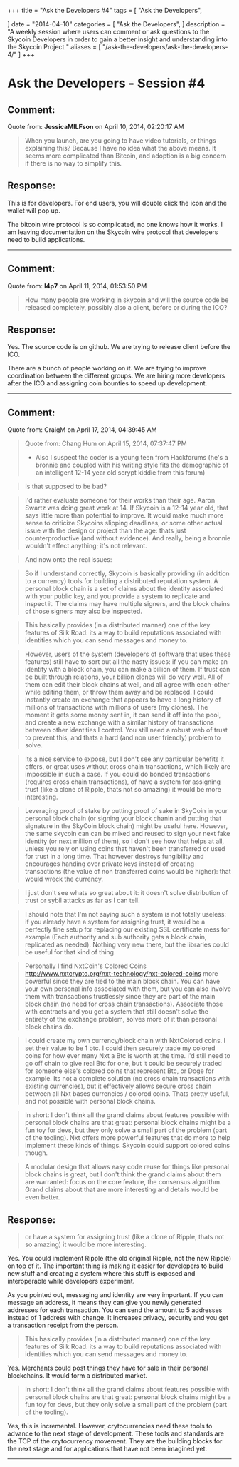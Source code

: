 +++
title = "Ask the Developers #4"
tags = [
    "Ask the Developers",

]
date = "2014-04-10"
categories = [
    "Ask the Developers",
]
description = "A weekly session where users can comment or ask questions to the Skycoin Developers in order to gain a better insight and understanding into the Skycoin Project "
aliases = [
	"/ask-the-developers/ask-the-developers-4/"
]
+++

# Ask the Developers - Session #4

## Comment:
Quote from: **JessicaMILFson** on April 10, 2014, 02:20:17 AM
>When you launch, are you going to have video tutorials, or things explaining this? Because I have no idea what the above means. It seems more complicated than Bitcoin, and adoption is a big concern if there is no way to simplify this.

## Response:

This is for developers.  For end users, you will double click the icon and the wallet will pop up.

The bitcoin wire protocol is so complicated, no one knows how it works. I am leaving documentation on the Skycoin wire protocol that developers need to build applications.

___

## Comment:

Quote from: **l4p7** on April 11, 2014, 01:53:50 PM
>How many people are working in skycoin and will the source code be released completely, possibly also a client, before or during the ICO?

## Response:

Yes. The source code is on github.  We are trying to release client before the ICO.

There are a bunch of people working on it. We are trying to improve coordination between the different groups. We are hiring more developers after the ICO and assigning coin bounties to speed up development.

---

## Comment:

Quote from: CraigM on April 17, 2014, 04:39:45 AM
>Quote from: Chang Hum on April 15, 2014, 07:37:47 PM
>- Also I suspect the coder is a young teen from Hackforums (he's a bronnie and coupled with his writing style fits the demographic of an intelligent 12-14 year old scrypt kiddie from this forum)

>Is that supposed to be bad?

>I'd rather evaluate someone for their works than their age. Aaron Swartz was doing great work at 14. If Skycoin is a 12-14 year old, that says little more than potential to improve. It would make much more sense to criticize Skycoins slipping deadlines, or some other actual issue with the design or project than the age: thats just counterproductive (and without evidence). And really, being a bronnie wouldn't effect anything; it's not relevant.

>And now onto the real issues:

>So if I understand correctly, Skycoin is basically providing (in addition to a currency) tools for building a distributed reputation system. A personal block chain is a set of claims about the identity associated with your public key, and you provide a system to replicate and inspect it. The claims may have multiple signers, and the block chains of those signers may also be inspected.

>This basically provides (in a distributed manner) one of the key features of Silk Road: its a way to build reputations associated with identities which you can send messages and money to.

>However, users of the system (developers of software that uses these features) still have to sort out all the nasty issues: if you can make an identity with a block chain, you can make a billion of them. If trust can be built through relations, your billion clones will do very well. All of them can edit their block chains at well, and all agree with each-other while editing them, or throw them away and be replaced. I could instantly create an exchange that appears to have a long history of millions of transactions with millions of users (my clones). The moment it gets some money sent in, it can send it off into the pool, and create a new exchange with a similar history of transactions between other identities I control. You still need a robust web of trust to prevent this, and thats a hard (and non user friendly) problem to solve.

>Its a nice service to expose, but I don't see any particular benefits it offers, or great uses without cross chain transactions, which likely are impossible in such a case. If you could do bonded transactions (requires cross chain transactions), of have a system for assigning trust (like a clone of Ripple, thats not so amazing) it would be more interesting.

>Leveraging proof of stake by putting proof of sake in SkyCoin in your personal block chain (or signing your block chanin and putting that signature in the SkyCoin block chain) might be useful here. However, the same skycoin can can be mixed and reused to sign your next fake identity (or next million of them), so I don't see how that helps at all, unless you rely on using coins that haven't been transferred or used for trust in a long time. That however destroys fungibility and encourages handing over private keys instead of creating transactions (the value of non transferred coins would be higher): that would wreck the currency.

>I just don't see whats so great about it: it doesn't solve distribution of trust or sybil attacks as far as I can tell.

>I should note that I'm not saying such a system is not totally useless: if you already have a system for assigning trust, it would be a perfectly fine setup for replacing our existing SSL certificate mess for example (Each authority and sub authority gets a block chain, replicated as needed). Nothing very new there, but the libraries could be useful for that kind of thing.

>Personally I find NxtCoin's Colored Coins http://www.nxtcrypto.org/nxt-technology/nxt-colored-coins more powerful since they are tied to the main block chain. You can have your own personal info associated with them, but you can also involve them with transactions trustlessly since they are part of the main block chain (no need for cross chain transactions). Associate those with contracts and you get a system that still doesn't solve the entirety of the exchange problem, solves more of it than personal block chains do.

>I could create my own currency/block chain with NxtColored coins. I set their value to be 1 btc. I could then securely trade my colored coins for how ever many Nxt a Btc is worth at the time. I'd still need to go off chain to give real Btc for one, but it could be securely traded for someone else's colored coins that represent Btc, or Doge for example. Its not a complete solution (no cross chain transactions with existing currencies), but it effectively allows secure cross chain between all Nxt bases currencies / colored coins. Thats pretty useful, and not possible with personal block chains.


>In short: I don't think all the grand claims about features possible with personal block chains are that great: personal block chains might be a fun toy for devs, but they only solve a small part of the problem (part of the tooling). Nxt offers more powerful features that do more to help implement these kinds of things. Skycoin could support colored coins though.

>A modular design that allows easy code reuse for things like personal block chains is great, but I don't think the grand claims about them are warranted: focus on the core feature, the consensus algorithm. Grand claims about that are more interesting and details would be even better.

## Response:

>or have a system for assigning trust (like a clone of Ripple, thats not so amazing) it would be more interesting.

Yes. You could implement Ripple (the old original Ripple, not the new Ripple) on top of it. The important thing is making it easier for developers to build new stuff and creating a system where this stuff is exposed and interoperable while developers experiment.

As you pointed out, messaging and identity are very important. If you can message an address, it means they can give you newly generated addresses for each transaction. You can send the amount to 5 addresses instead of 1 address with change. It increases privacy, security and you get a transaction receipt from the person.

>This basically provides (in a distributed manner) one of the key features of Silk Road: its a way to build reputations associated with identities which you can send messages and money to.

Yes. Merchants could post things they have for sale in their personal blockchains. It would form a distributed market.

>In short: I don't think all the grand claims about features possible with personal block chains are that great: personal block chains might be a fun toy for devs, but they only solve a small part of the problem (part of the tooling).

Yes, this is incremental. However, crytocurrencies need these tools to advance to the next stage of development. These tools and standards are the TCP of the crytocurrency movement. They are the building blocks for the next stage and for applications that have not been imagined yet.

___
